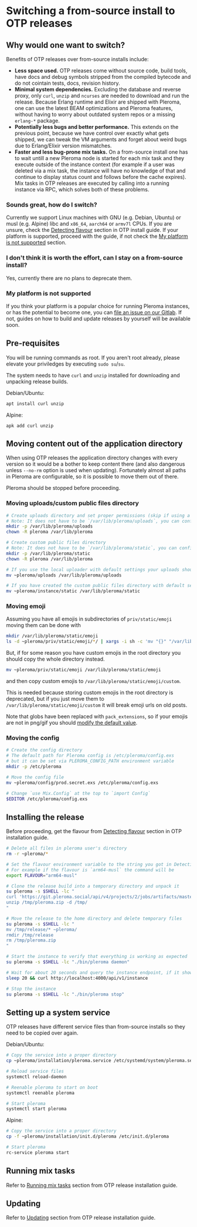 # Switching a from-source install to OTP releases
## Why would one want to switch?
Benefits of OTP releases over from-source installs include:
* **Less space used.** OTP releases come without source code, build tools, have docs and debug symbols stripped from the compiled bytecode and do not cointain tests, docs, revision history.
* **Minimal system dependencies.** Excluding the database and reverse proxy, only `curl`, `unzip` and `ncurses` are needed to download and run the release. Because Erlang runtime and Elixir are shipped with Pleroma, one can use the latest BEAM optimizations and Pleroma features, without having to worry about outdated system repos or a missing `erlang-*` package.
* **Potentially less bugs and better performance.** This extends on the previous point, because we have control over exactly what gets shipped, we can tweak the VM arguments and forget about weird bugs due to Erlang/Elixir version mismatches.
* **Faster and less bug-prone mix tasks.** On a from-source install one has to wait untill a new Pleroma node is started for each mix task and they execute outside of the instance context (for example if a user was deleted via a mix task, the instance will have no knowledge of that and continue to display status count and follows before the cache expires). Mix tasks in OTP releases are executed by calling into a running instance via RPC, which solves both of these problems.

### Sounds great, how do I switch?
Currently we support Linux machines with GNU (e.g. Debian, Ubuntu) or musl (e.g. Alpine) libc and `x86_64`, `aarch64` or `armv7l` CPUs. If you are unsure, check the [Detecting flavour](otp_en.html#detecting-flavour) section in OTP install guide. If your platform is supported, proceed with the guide, if not check the [My platform is not supported](#my-platform-is-not-supported) section.
### I don't think it is worth the effort, can I stay on a from-source install?
Yes, currently there are no plans to deprecate them.

### My platform is not supported
If you think your platform is a popular choice for running Pleroma instances, or has the potential to become one, you can [file an issue on our Gitlab](https://git.pleroma.social/pleroma/pleroma/issues/new). If not, guides on how to build and update releases by yourself will be available soon.
## Pre-requisites
You will be running commands as root. If you aren't root already, please elevate your priviledges by executing `sudo su`/`su`.

The system needs to have `curl` and `unzip` installed for downloading and unpacking release builds.

Debian/Ubuntu:
```sh
apt install curl unzip
```
Alpine:
```
apk add curl unzip

```
## Moving content out of the application directory
When using OTP releases the application directory changes with every version so it would be a bother to keep content there (and also dangerous unless `--no-rm` option is used when updating). Fortunately almost all paths in Pleroma are configurable, so it is possible to move them out of there.

Pleroma should be stopped before proceeding.

### Moving uploads/custom public files directory
```sh
# Create uploads directory and set proper permissions (skip if using a remote uploader)
# Note: It does not have to be `/var/lib/pleroma/uploads`, you can configure it to be something else later
mkdir -p /var/lib/pleroma/uploads
chown -R pleroma /var/lib/pleroma

# Create custom public files directory
# Note: It does not have to be `/var/lib/pleroma/static`, you can configure it to be something else later
mkdir -p /var/lib/pleroma/static
chown -R pleroma /var/lib/pleroma

# If you use the local uploader with default settings your uploads should be located in `~pleroma/uploads`
mv ~pleroma/uploads /var/lib/pleroma/uploads

# If you have created the custom public files directory with default settings it should be located in `~pleroma/instance/static`
mv ~pleroma/instance/static /var/lib/pleroma/static
```

### Moving emoji
Assuming you have all emojis in subdirectories of `priv/static/emoji` moving them can be done with
```sh
mkdir /var/lib/pleroma/static/emoji
ls -d ~pleroma/priv/static/emoji/*/ | xargs -i sh -c 'mv "{}" "/var/lib/pleroma/static/emoji/$(basename {})"'
```

But, if for some reason you have custom emojis in the root directory you should copy the whole directory instead.
```sh
mv ~pleroma/priv/static/emoji /var/lib/pleroma/static/emoji
```
and then copy custom emojis to `/var/lib/pleroma/static/emoji/custom`. 

This is needed because storing custom emojis in the root directory is deprecated, but if you just move them to `/var/lib/pleroma/static/emoji/custom` it will break emoji urls on old posts.

Note that globs have been replaced with `pack_extensions`, so if your emojis are not in png/gif you should [modify the default value](config.html#emoji).

### Moving the config
```sh
# Create the config directory
# The default path for Pleroma config is /etc/pleroma/config.exs
# but it can be set via PLEROMA_CONFIG_PATH environment variable
mkdir -p /etc/pleroma

# Move the config file
mv ~pleroma/config/prod.secret.exs /etc/pleroma/config.exs

# Change `use Mix.Config` at the top to `import Config`
$EDITOR /etc/pleroma/config.exs
```
## Installing the release
Before proceeding, get the flavour from [Detecting flavour](otp_en.html#detecting-flavour) section in OTP installation guide.
```sh
# Delete all files in pleroma user's directory
rm -r ~pleroma/*

# Set the flavour environment variable to the string you got in Detecting flavour section.
# For example if the flavour is `arm64-musl` the command will be
export FLAVOUR="arm64-musl"

# Clone the release build into a temporary directory and unpack it
su pleroma -s $SHELL -lc "
curl 'https://git.pleroma.social/api/v4/projects/2/jobs/artifacts/master/download?job=$FLAVOUR' -o /tmp/pleroma.zip
unzip /tmp/pleroma.zip -d /tmp/
"

# Move the release to the home directory and delete temporary files
su pleroma -s $SHELL -lc "
mv /tmp/release/* ~pleroma/
rmdir /tmp/release
rm /tmp/pleroma.zip
"

# Start the instance to verify that everything is working as expected
su pleroma -s $SHELL -lc "./bin/pleroma daemon"

# Wait for about 20 seconds and query the instance endpoint, if it shows your uri, name and email correctly, you are configured correctly
sleep 20 && curl http://localhost:4000/api/v1/instance

# Stop the instance
su pleroma -s $SHELL -lc "./bin/pleroma stop"
```

## Setting up a system service
OTP releases have different service files than from-source installs so they need to be copied over again.

Debian/Ubuntu:
```sh
# Copy the service into a proper directory
cp ~pleroma/installation/pleroma.service /etc/systemd/system/pleroma.service

# Reload service files
systemctl reload-daemon

# Reenable pleroma to start on boot
systemctl reenable pleroma

# Start pleroma
systemctl start pleroma
```

Alpine:
```sh
# Copy the service into a proper directory
cp -f ~pleroma/installation/init.d/pleroma /etc/init.d/pleroma

# Start pleroma
rc-service pleroma start
```
## Running mix tasks
Refer to [Running mix tasks](otp_en.html#running-mix-tasks) section from OTP release installation guide.
## Updating
Refer to [Updating](otp_en.html#updating) section from OTP release installation guide.
